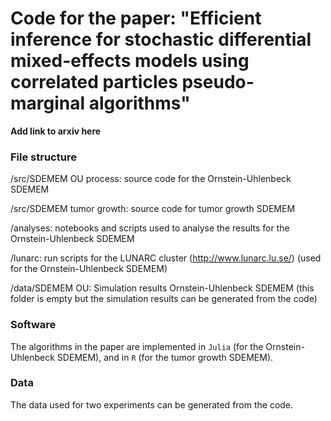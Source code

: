 # Code for the paper: "Efficient inference for stochastic differential mixed-effects models using correlated particles pseudo-marginal algorithms"

**Add link to arxiv here**

### File structure

/src/SDEMEM OU process: source code for the Ornstein-Uhlenbeck SDEMEM

/src/SDEMEM tumor growth: source code for tumor growth SDEMEM

/analyses: notebooks and scripts used to analyse the results for the Ornstein-Uhlenbeck SDEMEM

/lunarc: run scripts for the LUNARC cluster (http://www.lunarc.lu.se/) (used for the Ornstein-Uhlenbeck SDEMEM)

/data/SDEMEM OU: Simulation results Ornstein-Uhlenbeck SDEMEM (this folder is empty but the simulation results can be generated from the code)

### Software

The algorithms in the paper are implemented in `Julia` (for the Ornstein-Uhlenbeck SDEMEM), and in `R` (for the tumor growth SDEMEM).

### Data

The data used for two experiments can be generated from the code.
